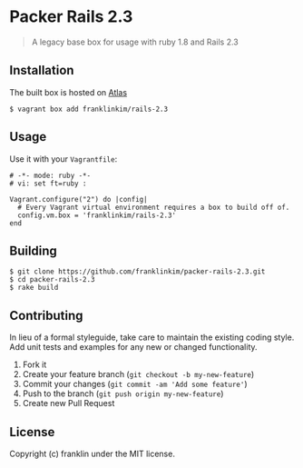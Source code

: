 # Packer Rails 2.3

> A legacy base box for usage with ruby 1.8 and Rails 2.3

## Installation

The built box is hosted on [Atlas](https://atlas.hashicorp.com/franklinkim/boxes/rails-2.3)

```
$ vagrant box add franklinkim/rails-2.3
```

## Usage

Use it with your `Vagrantfile`:

```
# -*- mode: ruby -*-
# vi: set ft=ruby :

Vagrant.configure("2") do |config|
  # Every Vagrant virtual environment requires a box to build off of.
  config.vm.box = 'franklinkim/rails-2.3'
end
```

## Building

```
$ git clone https://github.com/franklinkim/packer-rails-2.3.git
$ cd packer-rails-2.3
$ rake build
```

## Contributing
In lieu of a formal styleguide, take care to maintain the existing coding style. Add unit tests and examples for any new or changed functionality.

1. Fork it
2. Create your feature branch (`git checkout -b my-new-feature`)
3. Commit your changes (`git commit -am 'Add some feature'`)
4. Push to the branch (`git push origin my-new-feature`)
5. Create new Pull Request

## License
Copyright (c) franklin under the MIT license.
